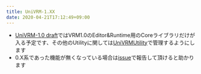 ```yaml
---
title: UniVRM-1.XX
date: 2020-04-21T17:12:49+09:00
---
```


* [UniVRM-1.0 draft](https://github.com/vrm-c/UniVRM_1_0)ではVRM1.0のEditor&Runtime用のCoreライブラリだけが入る予定です、その他のUtilityに関しては[UniVRMUtility](https://github.com/vrm-c/UniVRMUtility)で管理するようにします
* 0.X系であった機能が無くなっている場合は[issue](https://github.com/vrm-c/UniVRM_1_0/issues)で報告して頂けると助かります
